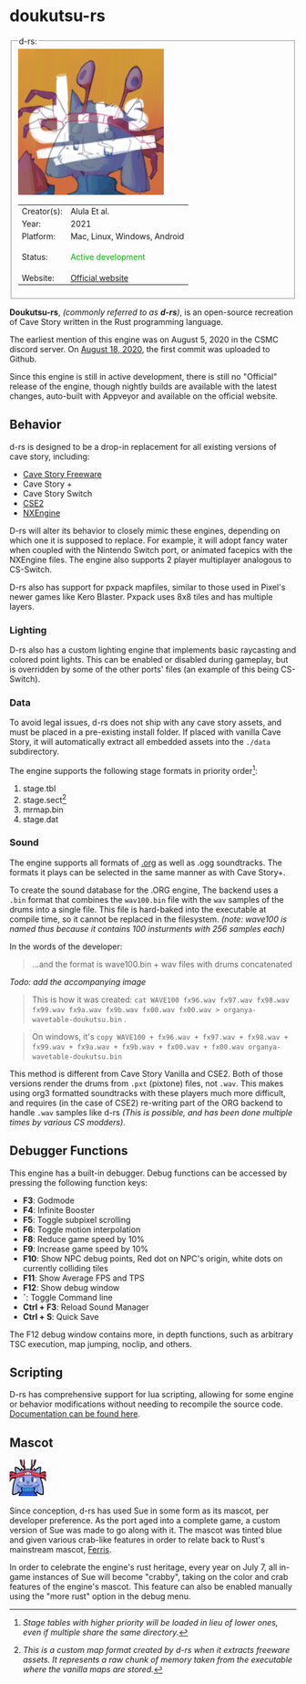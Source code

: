 # doukutsu-rs




<fieldset>
<legend>d-rs:</legend>
<img src="/wiki/img/engines/d-rs-assets/nx_icon.png">
<table><tbody>

<tr><td>Creator(s):</td><td>Alula Et al.</td></tr>
<tr><td>Year:</td><td>2021</td></tr>
<tr><td>Platform:</td><td>Mac, Linux, Windows, Android</td></tr>
<tr><td>Status:</td><td>
<p style="color:#00B000;">Active development</p>
</td></tr>
<tr><td>Website:</td><td><a href="https://doukutsu-rs.github.io/">Official website</a></td></tr>

</tbody></table>
</fieldset>



**Doukutsu-rs**, *(commonly referred to as **d-rs**)*, is an open-source recreation of Cave Story written in the Rust programming language.


The earliest mention of this engine was on August 5, 2020 in the CSMC discord server. On [August 18, 2020](https://github.com/doukutsu-rs/doukutsu-rs/commit/b89d54251f42f4d8b247bbc6ebac2c9efe78ac74), the first commit was uploaded to Github.


Since this engine is still in active development, there is still no "Official" release of the engine, though nightly builds are available with the latest changes, auto-built with Appveyor and available on the official website.


## Behavior


d-rs is designed to be a drop-in replacement for all existing versions of cave story, including:
- [Cave Story Freeware](freeware)
- Cave Story +
- Cave Story Switch
- [CSE2](cse2)
- [NXEngine](nx-engine)




D-rs will alter its behavior to closely mimic these engines, depending on which one it is supposed to replace. For example, it will adopt fancy water when coupled with the Nintendo Switch port, or animated facepics with the NXEngine files. The engine also supports 2 player multiplayer analogous to CS-Switch.

D-rs also has support for pxpack mapfiles, similar to those used in Pixel's newer games like Kero Blaster. Pxpack uses 8x8 tiles and has multiple layers.


### Lighting
D-rs also has a custom lighting engine that implements basic raycasting and colored point lights. This can be enabled or disabled during gameplay, but is overridden by some of the other ports' files (an example of this being CS-Switch).




### Data
To avoid legal issues, d-rs does not ship with any cave story assets, and must be placed in a pre-existing install folder. If placed with vanilla Cave Story, it will automatically extract all embedded assets into the `./data` subdirectory.




The engine supports the following stage formats in priority order[^1]:
1. stage.tbl
2. stage.sect[^2]
3. mrmap.bin
4. stage.dat


[^1]: *Stage tables with higher priority will be loaded in lieu of lower ones, even if multiple share the same directory.*
[^2]: *This is a custom map format created by d-rs when it extracts freeware assets. It represents a raw chunk of memory taken from the executable where the vanilla maps are stored.*

### Sound
The engine supports all formats of [.org](organya) as well as .ogg soundtracks. The formats it plays can be selected in the same manner as with Cave Story+.

To create the sound database for the .ORG engine, The backend uses a `.bin` format that combines the `wav100.bin` file with the `wav` samples of the drums into a single file. This file is hard-baked into the executable at compile time, so it cannot be replaced in the filesystem. *(note: wave100 is named thus because it contains 100 insturments with 256 samples each)*

In the words of the developer:
>...and the format is wave100.bin + wav files with drums concatenated 

*Todo: add the accompanying image*

>This is how it was created:
`cat WAVE100 fx96.wav fx97.wav fx98.wav fx99.wav fx9a.wav fx9b.wav fx00.wav fx00.wav > organya-wavetable-doukutsu.bin` .

>On windows, it's `copy WAVE100 + fx96.wav + fx97.wav + fx98.wav + fx99.wav + fx9a.wav + fx9b.wav + fx00.wav + fx00.wav organya-wavetable-doukutsu.bin`

This method is different from Cave Story Vanilla and CSE2. Both of those versions render the drums from `.pxt` (pixtone) files, not `.wav`. This makes using org3 formatted soundtracks with these players much more difficult, and requires (in the case of CSE2) re-writing part of the ORG backend to handle `.wav` samples like d-rs *(This is possible, and has been done multiple times by various CS modders)*.



## Debugger Functions
This engine has a built-in debugger. Debug functions can be accessed by pressing the following function keys:




- **F3**: Godmode
- **F4**: Infinite Booster
- **F5**: Toggle subpixel scrolling
- **F6**: Toggle motion interpolation
- **F8**: Reduce game speed by 10%
- **F9**: Increase game speed by 10%
- **F10**: Show NPC debug points, Red dot on NPC's origin, white dots on currently colliding tiles
- **F11**: Show Average FPS and TPS
- **F12**: Show debug window
- **`**: Toggle Command line
- **Ctrl + F3**: Reload Sound Manager
- **Ctrl + S**: Quick Save




The F12 debug window contains more, in depth functions, such as arbitrary TSC execution, map jumping, noclip, and others.




## Scripting
D-rs has comprehensive support for lua scripting, allowing for some engine or behavior modifications without needing to recompile the source code. [Documentation can be found here](https://doukutsu-rs.gitbook.io/docs/modding-guide/lua-api).




## Mascot

![The d-rs mascot](img/engines/d-rs-assets/sue.bmp)


Since conception, d-rs has used Sue in some form as its mascot, per developer preference. As the port aged into a complete game, a custom version of Sue was made to go along with it. The mascot was tinted blue and given various crab-like features in order to relate back to Rust's mainstream mascot, [Ferris](https://rustacean.net/).


In order to celebrate the engine's rust heritage, every year on July 7, all in-game instances of Sue will become "crabby", taking on the color and crab features of the engine's mascot. This feature can also be enabled manually using the "more rust" option in the debug menu.


